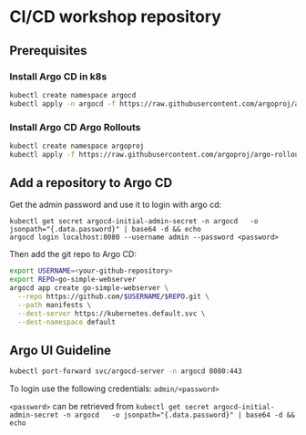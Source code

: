 # CI/CD workshop repository

## Prerequisites

### Install Argo CD in k8s

```bash
kubectl create namespace argocd
kubectl apply -n argocd -f https://raw.githubusercontent.com/argoproj/argo-cd/stable/manifests/install.yaml
```

### Install Argo CD Argo Rollouts

```bash
kubectl create namespace argoproj
kubectl apply -f https://raw.githubusercontent.com/argoproj/argo-rollouts/stable/manifests/install.yaml
```

## Add a repository to Argo CD

Get the admin password and use it to login with argo cd:
```shell
kubectl get secret argocd-initial-admin-secret -n argocd   -o jsonpath="{.data.password}" | base64 -d && echo
argocd login localhost:8080 --username admin --password <password>
```


Then add the git repo to Argo CD:
```bash
export USERNAME=<your-github-repository>
export REPO=go-simple-webserver
argocd app create go-simple-webserver \
  --repo https://github.com/$USERNAME/$REPO.git \
  --path manifests \
  --dest-server https://kubernetes.default.svc \
  --dest-namespace default
```

## Argo UI Guideline

```bash
kubectl port-forward svc/argocd-server -n argocd 8080:443
```

To login use the following credentials: `admin/<password>`

`<password>` can be retrieved from `kubectl get secret argocd-initial-admin-secret -n argocd   -o jsonpath="{.data.password}" | base64 -d && echo`
